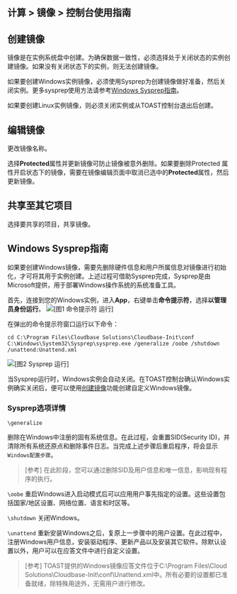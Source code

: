 ## 计算 > 镜像 > 控制台使用指南

## 创建镜像

镜像是在实例系统盘中创建。为确保数据一致性，必须选择处于关闭状态的实例创建镜像。如果没有关闭状态下的实例，则无法创建镜像。

如果要创建Windows实例镜像，必须使用Sysprep为创建镜像做好准备，然后关闭实例。更多sysprep使用方法请参考[Windows Sysprep指南](#sysprep)。

如果要创建Linux实例镜像，则必须关闭实例或从TOAST控制台退出后创建。 

## 编辑镜像

更改镜像名称。

选择**Protected**属性并更新镜像可防止镜像被意外删除。如果要删除Protected 属性开启状态下的镜像，需要在镜像编辑页面中取消已选中的**Protected**属性，然后更新镜像。

## 共享至其它项目

选择要共享的项目，共享镜像。


## Windows Sysprep指南

如果要创建Windows镜像，需要先删除硬件信息和用户所属信息对镜像进行初始化，才可将其用于实例创建。上述过程可借助Sysprep完成，Sysprep是由Microsoft提供，用于部署Windows操作系统的系统准备工具。

首先，连接到您的Windows实例，进入**App**，右键单击**命令提示符**，选择**以管理员身份运行**。
![[图1 命令提示符 
运行]](http://static.toastoven.net/prod_infrastructure/compute/sysprep/001_170524_800px.PNG)

在弹出的命令提示符窗口运行以下命令：

	cd C:\Program Files\Cloudbase Solutions\Cloudbase-Init\conf
	C:\Windows\System32\Sysprep\sysprep.exe /generalize /oobe /shutdown /unattend:Unattend.xml

![[图2 Sysprep 运行]](http://static.toastoven.net/prod_infrastructure/compute/sysprep/002_170524_800px.PNG)

当Sysprep运行时，Windows实例会自动关闭。在TOAST控制台确认Windows实例确实关闭后，便可以使用[创建镜像](./console-guide/#_1)功能创建自定义Windows镜像。

### Sysprep选项详情


`\generalize`

删除在Windows中注册的固有系统信息。在此过程，会重置SID(Security ID)，并清除所有系统还原点和删除事件日志。当完成上述步骤后重启程序，将会显示`Windows配置步骤`。
> [参考]
在此阶段，您可以通过删除SID及用户信息和唯一信息，影响现有程序的执行。


`\oobe`
重启Windows进入启动模式后可以应用用户事先指定的设置。这些设置包括国家/地区设置、网络位置、语言和时区等。

`\shutdown`
关闭Windows。

`\unattend`
重新安装Windows之后，复原上一步骤中的用户设置。在此过程中，注册Windows用户信息，安装驱动程序、更新产品以及安装其它软件。除默认设置以外，用户可以在应答文件中进行自定义设置。

> [参考]
TOAST提供的Windows镜像应答文件位于C:\Program Files\Cloud Solutions\Cloudbase-Init\conf\Unattend.xml中。所有必要的设置都已准备就绪，除特殊用途外，无需用户进行修改。
